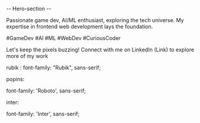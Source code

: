 -- Hero-section --

Passionate game dev, AI/ML enthusiast, exploring the tech universe.
My expertise in frontend web development lays the foundation.

#GameDev #AI #ML #WebDev #CuriousCoder

Let's keep the pixels buzzing! Connect with me on LinkedIn (Link) to explore more of my work

rubik :
font-family: "Rubik", sans-serif;

<link rel="preconnect" href="https://fonts.googleapis.com" />
<link rel="preconnect" href="https://fonts.gstatic.com" crossorigin />
<link
href="https://fonts.googleapis.com/css2?family=Rubik:wght@400;5600;700;800;900&display=swap"
rel="stylesheet"
/>

popins:

<link rel="preconnect" href="https://fonts.googleapis.com">
<link rel="preconnect" href="https://fonts.gstatic.com" crossorigin>
<link href="https://fonts.googleapis.com/css2?family=Roboto:wght@400;500;700;900&display=swap" rel="stylesheet">

font-family: 'Roboto', sans-serif;

inter:

<link rel="preconnect" href="https://fonts.googleapis.com">
<link rel="preconnect" href="https://fonts.gstatic.com" crossorigin>
<link href="https://fonts.googleapis.com/css2?family=Inter:wght@400;500;600;700;800;900&display=swap" rel="stylesheet">

font-family: 'Inter', sans-serif;
